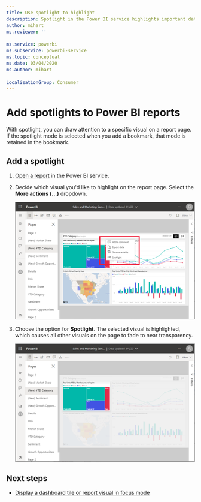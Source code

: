 ```yaml
---
title: Use spotlight to highlight
description: Spotlight in the Power BI service highlights important data and insights.  
author: mihart
ms.reviewer: ''

ms.service: powerbi
ms.subservice: powerbi-service
ms.topic: conceptual
ms.date: 03/04/2020
ms.author: mihart

LocalizationGroup: Consumer
---
```

# Add spotlights to Power BI reports
With spotlight, you can draw attention to a specific visual on a report page.  If the spotlight mode is selected when you add a bookmark, that mode is retained in the bookmark.

## Add a spotlight

1. [Open a report](end-user-report-open.md) in the Power BI service.

2. Decide which visual you'd like to highlight on the report page. Select the **More actions (...)** dropdown.  

    ![Compare spotlight to focus mode](media/end-user-spotlight/power-bi-spotlight.png)

3. Choose the option for **Spotlight**. The selected visual is highlighted, which causes all other visuals on the page to fade to near transparency. 

    ![Spotlight mode](media/end-user-spotlight/power-bi-spotlighted.png)



## Next steps

* [Display a dashboard tile or report visual in focus mode](end-user-focus.md)

